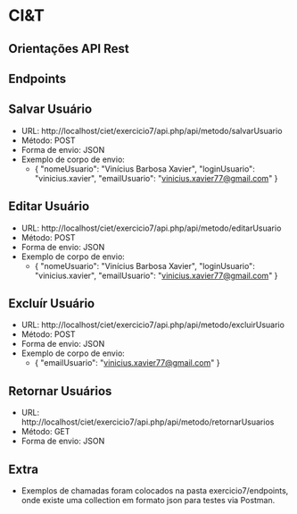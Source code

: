 # CI&T
## Orientações API Rest

## Endpoints

## Salvar Usuário
 - URL: http://localhost/ciet/exercicio7/api.php/api/metodo/salvarUsuario
 - Método: POST
 - Forma de envio: JSON
 - Exemplo de corpo de envio:
    - {
    "nomeUsuario": "Vinícius Barbosa Xavier",
    "loginUsuario": "vinicius.xavier",
    "emailUsuario": "vinicius.xavier77@gmail.com"
     }
     
 ## Editar Usuário
 - URL: http://localhost/ciet/exercicio7/api.php/api/metodo/editarUsuario
 - Método: POST
 - Forma de envio: JSON
 - Exemplo de corpo de envio:
    - {
    "nomeUsuario": "Vinícius Barbosa Xavier",
    "loginUsuario": "vinicius.xavier",
    "emailUsuario": "vinicius.xavier77@gmail.com"
     }
     
  ## Excluír Usuário
 - URL: http://localhost/ciet/exercicio7/api.php/api/metodo/excluirUsuario
 - Método: POST
 - Forma de envio: JSON
 - Exemplo de corpo de envio:
    - {
    "emailUsuario": "vinicius.xavier77@gmail.com"
     }
     
  ## Retornar Usuários
 - URL: http://localhost/ciet/exercicio7/api.php/api/metodo/retornarUsuarios
 - Método: GET
 - Forma de envio: JSON
 
 ## Extra
 - Exemplos de chamadas foram colocados na pasta exercicio7/endpoints, onde existe uma collection em formato json para testes via Postman.
